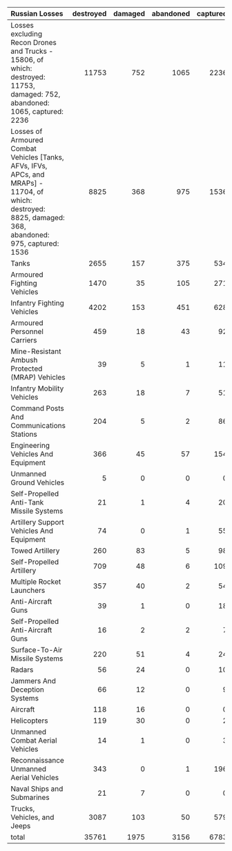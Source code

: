 | Russian Losses                                                                                                                                           |   destroyed |   damaged |   abandoned |   captured |   total |
|:---------------------------------------------------------------------------------------------------------------------------------------------------------|------------:|----------:|------------:|-----------:|--------:|
| Losses excluding Recon Drones and Trucks - 15806, of which: destroyed: 11753, damaged: 752, abandoned: 1065, captured: 2236                              |       11753 |       752 |        1065 |       2236 |   15806 |
| Losses of Armoured Combat Vehicles [Tanks, AFVs, IFVs, APCs, and MRAPs] - 11704, of which: destroyed: 8825, damaged: 368, abandoned: 975, captured: 1536 |        8825 |       368 |         975 |       1536 |   11704 |
| Tanks                                                                                                                                                    |        2655 |       157 |         375 |        534 |    3721 |
| Armoured Fighting Vehicles                                                                                                                               |        1470 |        35 |         105 |        271 |    1881 |
| Infantry Fighting Vehicles                                                                                                                               |        4202 |       153 |         451 |        628 |    5434 |
| Armoured Personnel Carriers                                                                                                                              |         459 |        18 |          43 |         92 |     612 |
| Mine-Resistant Ambush Protected  (MRAP) Vehicles                                                                                                         |          39 |         5 |           1 |         11 |      56 |
| Infantry Mobility Vehicles                                                                                                                               |         263 |        18 |           7 |         51 |     339 |
| Command Posts And Communications Stations                                                                                                                |         204 |         5 |           2 |         86 |     297 |
| Engineering Vehicles And Equipment                                                                                                                       |         366 |        45 |          57 |        154 |     622 |
| Unmanned Ground Vehicles                                                                                                                                 |           5 |         0 |           0 |          0 |       5 |
| Self-Propelled Anti-Tank Missile Systems                                                                                                                 |          21 |         1 |           4 |         20 |      46 |
| Artillery Support Vehicles And Equipment                                                                                                                 |          74 |         0 |           1 |         55 |     130 |
| Towed Artillery                                                                                                                                          |         260 |        83 |           5 |         98 |     446 |
| Self-Propelled Artillery                                                                                                                                 |         709 |        48 |           6 |        109 |     872 |
| Multiple Rocket Launchers                                                                                                                                |         357 |        40 |           2 |         54 |     453 |
| Anti-Aircraft Guns                                                                                                                                       |          39 |         1 |           0 |         18 |      58 |
| Self-Propelled Anti-Aircraft Guns                                                                                                                        |          16 |         2 |           2 |          7 |      27 |
| Surface-To-Air Missile Systems                                                                                                                           |         220 |        51 |           4 |         24 |     299 |
| Radars                                                                                                                                                   |          56 |        24 |           0 |         10 |      90 |
| Jammers And Deception Systems                                                                                                                            |          66 |        12 |           0 |          9 |      87 |
| Aircraft                                                                                                                                                 |         118 |        16 |           0 |          0 |     134 |
| Helicopters                                                                                                                                              |         119 |        30 |           0 |          2 |     151 |
| Unmanned Combat Aerial Vehicles                                                                                                                          |          14 |         1 |           0 |          3 |      18 |
| Reconnaissance Unmanned Aerial Vehicles                                                                                                                  |         343 |         0 |           1 |        196 |     540 |
| Naval Ships and Submarines                                                                                                                               |          21 |         7 |           0 |          0 |      28 |
| Trucks, Vehicles, and Jeeps                                                                                                                              |        3087 |       103 |          50 |        579 |    3819 |
| total                                                                                                                                                    |       35761 |      1975 |        3156 |       6783 |   47675 |